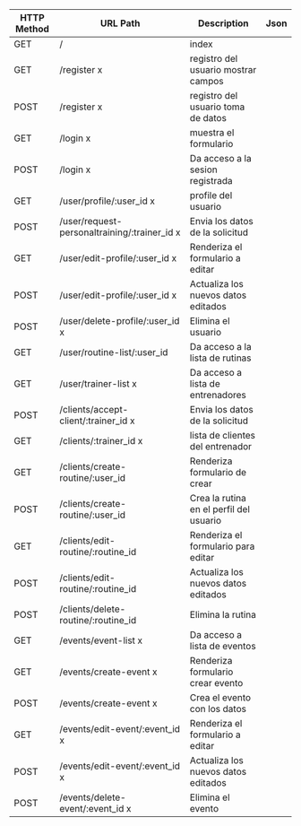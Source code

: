 | HTTP Method | URL Path                                     | Description                             | Json |
|-------------|----------------------------------------------|-----------------------------------------|------|
| GET         | /                                            | index                                   |      |
| GET         | /register                                   x| registro del usuario mostrar campos     |      |
| POST        | /register                                   x| registro del usuario toma de datos      |      |
| GET         | /login                                      x| muestra el formulario                   |      |
| POST        | /login                                      x| Da acceso a la sesion registrada        |      |
| GET         | /user/profile/:user_id                      x| profile del usuario                     |      |
| POST        | /user/request-personaltraining/:trainer_id  x| Envia los datos de la solicitud         |      |
| GET         | /user/edit-profile/:user_id                 x| Renderiza el formulario a editar        |      |
| POST        | /user/edit-profile/:user_id                 x| Actualiza los nuevos datos editados     |      |
| POST        | /user/delete-profile/:user_id               x| Elimina el usuario                      |      |
| GET         | /user/routine-list/:user_id                  | Da acceso a la lista de rutinas         |      |
| GET         | /user/trainer-list                          x| Da acceso a lista de entrenadores       |      |
| POST        | /clients/accept-client/:trainer_id          x| Envia los datos de la solicitud         |      |
| GET         | /clients/:trainer_id                        x| lista de clientes del entrenador        |      |
| GET         | /clients/create-routine/:user_id             | Renderiza formulario de crear           |      |
| POST        | /clients/create-routine/:user_id             | Crea la rutina en el perfil del usuario |      |
| GET         | /clients/edit-routine/:routine_id            | Renderiza el formulario para editar     |      |
| POST        | /clients/edit-routine/:routine_id            | Actualiza los nuevos datos editados     |      |
| POST        | /clients/delete-routine/:routine_id          | Elimina la rutina                       |      |
| GET         | /events/event-list                          x| Da acceso a lista de eventos            |      |
| GET         | /events/create-event                        x| Renderiza formulario crear evento       |      |
| POST        | /events/create-event                        x| Crea el evento con los datos            |      |
| GET         | /events/edit-event/:event_id                x| Renderiza el formulario a editar        |      |
| POST        | /events/edit-event/:event_id                x| Actualiza los nuevos datos editados     |      |
| POST        | /events/delete-event/:event_id              x| Elimina el evento                       |      |
